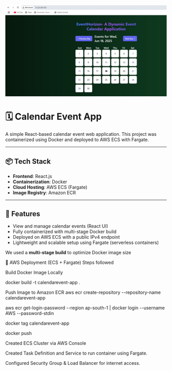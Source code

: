 ![Screenshot](./public/ss1.jpg)
# 🗓️ Calendar Event App

A simple React-based calendar event web application. This project was containerized using Docker and deployed to AWS ECS with Fargate.

---

## 📦 Tech Stack

- **Frontend**: React.js
- **Containerization**: Docker
- **Cloud Hosting**: AWS ECS (Fargate)
- **Image Registry**: Amazon ECR

---

## 🚀 Features

- View and manage calendar events (React UI)
- Fully containerized with multi-stage Docker build
- Deployed on AWS ECS with a public IPv4 endpoint
- Lightweight and scalable setup using Fargate (serverless containers)

We used a **multi-stage build** to optimize Docker image size

🐘 AWS Deployment (ECS + Fargate)
Steps followed

Build Docker Image Locally

docker build -t calendarevent-app .

Push Image to Amazon ECR
aws ecr create-repository --repository-name calendarevent-app

aws ecr get-login-password --region ap-south-1 | docker login --username AWS --password-stdin <your-repo-uri>

docker tag calendarevent-app <your-repo-uri>

docker push <your-repo-uri>

Created ECS Cluster via AWS Console

Created Task Definition and Service to run container using Fargate.

Configured Security Group & Load Balancer for internet access.



